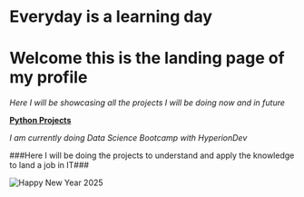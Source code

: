 # Everyday is a learning day
# Welcome this is the landing page of my profile
_Here I will be showcasing all the projects I will be doing now and in future_

<ins>**Python Projects**</ins> 

_I am currently doing Data Science Bootcamp with HyperionDev_

###Here I will be doing the projects to understand and apply the knowledge to land a job in IT###

<!--
**Arshiyadsml/Arshiyadsml** is a ✨ _special_ ✨ repository because its `README.md` (this file) appears on your GitHub profile.

Here are some ideas to get you started:

- 🔭 I’m currently working on ...
- 🌱 I’m currently learning ...
- 👯 I’m looking to collaborate on ...
- 🤔 I’m looking for help with ...
- 💬 Ask me about ...
- 📫 How to reach me: ...
- 😄 Pronouns: ...
- ⚡ Fun fact: ...
-->
![Happy New Year 2025](https://merrychristmaspictures.org/wp-content/uploads/2024/12/Happy-New-Year-2025-Wishes.jpeg)
